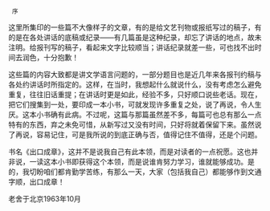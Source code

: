      序 

   这里所集印的一些篇不大像样子的文章，有的是给文艺刊物或报纸写过的稿子，有的是在各处讲话的底稿或纪录——有几篇虽是这种纪录，却忘了讲话的地点，故未注明。给报刊写的稿子，看起来文字比较顺当；讲话纪录就差一些，可也找不出时间去润色，十分抱歉！ 

   这些篇的内容大致都是讲文学语言问题的，一部分题目也是近几年来各报刊约稿与各处约讲话时所指定的。这样，在当时，我想起什么就说什么，没有考虑怎么避免重复，往往旧话重提；在讲话时更是如此，经验不多，只好顺口说些老话。现在，把它们搜集到一处，要印成一本小书，可就发现许多重复之处，说了再说，令人生厌。这本小书确有此病。不过呢，这篇与那篇虽然差不多，每篇可也总有那么一点特有的东西，弃之未免可惜，从新写过又没有时间，只好将就着保留下来。虽然说了再说，容易记住，可是我所说的到底正确与否，值得记住不值得，还是个问题。 

   书名《出口成章》，这并不是说我自己有此本领，而是对读者的一点祝愿。这也并非说，一读这本小书即获得这个本领，而是说谁肯努力学习，谁就能够成功。是的，我切盼咱们都肯勤学苦练，有那么一天，大家（包括我自己）都能够作到文通字顺，出口成章！ 

   老舍于北京1963年10月 

